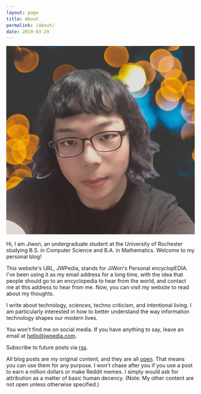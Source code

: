 ```yaml
---
layout: page
title: About
permalink: /about/
date: 2019-03-29
---
```


![Profile Pic](/Media/2020profilepic.jpg)

Hi, I am Jiwon, an undergraduate student at the University of Rochester studying B.S. in Computer Science and B.A. in Mathematics. Welcome to my personal blog!

This website's URL, JWPedia, stands for JiWon's Personal encyclopEDIA. I've been using it as my email address for a long time, with the idea that people should go to an encyclopedia to hear from the world, and contact me at this address to hear from me. Now, you can visit my website to read about my thoughts.

I write about technology, sciences, techno criticism, and intentional living. I am particularly interested in how to better understand the way information technology shapes our modern lives. 

You won't find me on social media. If you have anything to say, leave an email at [hello@jwpedia.com](mailto:hello@jwpedia.com).

Subscribe to future posts via [rss](https://jwpedia.com/feed.xml).

All blog posts are my original content, and they are all [open](/open). That means you can use them for any purpose. I won't chase after you if you use a post to earn a million dollars or make Reddit memes. I simply would ask for attribution as a matter of basic human decency. (Note: My other content are not open unless otherwise specified.)
